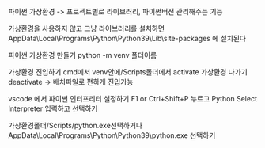 파이썬 가상환경 -> 프로젝트별로 라이브러리, 파이썬버전 관리해주는 기능

가상환경을 사용하지 않고 그냥 라이브러리를 설치하면 
AppData\Local\Programs\Python\Python39\Lib\site-packages 에 설치된다


파이썬 가상환경 만들기
python -m venv 폴더이름

가상환경 진입하기
cmd에서 venv안에/Scripts폴더에서 activate
가상환경 나가기
deactivate
-> 배치파일로 편하게 진입가능


vscode 에서 파이썬 인터프리터 설정하기
F1 or Ctrl+Shift+P 누르고 Python Select Interpreter 입력하고 선택하기

가상환경폴더/Scripts/python.exe선택하거나
AppData\Local\Programs\Python\Python39\python.exe 선택하기
